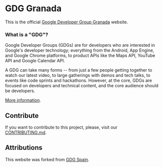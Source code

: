 # GDG Granada

This is the official [Google Developer Group Granada](https://gdggranada.com/) website.

### What is a "GDG"?
Google Developer Groups (GDGs) are for developers who are interested in Google's developer technology; everything from the Android, App Engine, and Google Chrome platforms, to product APIs like the Maps API, YouTube API and Google Calendar API.

A GDG can take many forms -- from just a few people getting together to watch our latest video, to large gatherings with demos and tech talks, to events like code sprints and hackathons. However, at the core, GDGs are focused on developers and technical content, and the core audience should be developers.

[More information](https://developers.google.com/groups/start).

## Contribute

If you want to contribute to this project, please, visit our [CONTRIBUTING.md](CONTRIBUTING.md).

## Attributions
This website was forked from [GDG Spain](https://github.com/GDGSpain/gdgspain.github.io).

